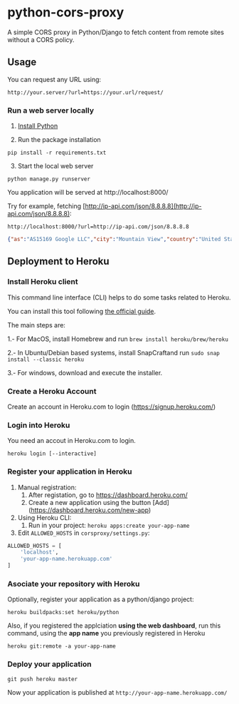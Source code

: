 # python-cors-proxy

A simple CORS proxy in Python/Django to fetch content from remote sites without a CORS policy. 


## Usage


You can request any URL using:

`http://your.server/?url=https://your.url/request/`

### Run a web server locally

1. [Install Python](https://developerhowto.com/2018/10/31/install-python-and-web-development-tools/)

2. Run the package installation

`pip install -r requirements.txt`

3. Start the local web server

`python manage.py runserver`

You application will be served at http://localhost:8000/

Try for example, fetching [http://ip-api.com/json/8.8.8.8](http://ip-api.com/json/8.8.8.8):

`http://localhost:8000/?url=http://ip-api.com/json/8.8.8.8`


```json
{"as":"AS15169 Google LLC","city":"Mountain View","country":"United States","countryCode":"US","isp":"Level 3 Communications","lat":37.4229,"lon":-122.085,"org":"Google Inc.","query":"8.8.8.8","region":"CA","regionName":"California","status":"success","timezone":"America/Los_Angeles","zip":"94043"}
```

## Deployment to Heroku

### Install Heroku client

This command line interface (CLI) helps to do some tasks related to Heroku. 

You can install this tool following [the official guide](https://devcenter.heroku.com/articles/heroku-cli#download-and-install). 

The main steps are:

1.- For MacOS, install Homebrew and run
`brew install heroku/brew/heroku`

2.- In Ubuntu/Debian based systems, install SnapCraftand run
`sudo snap install --classic heroku`

3.- For windows, download and execute the installer.

### Create a Heroku Account 

Create an account in Heroku.com to login (https://signup.heroku.com/)


### Login into Heroku

You need an accout in Heroku.com to login.

`heroku login [--interactive]`

### Register your application in Heroku

1. Manual registration:
    1. After registation, go to https://dashboard.heroku.com/
    2. Create a new application using the button [Add] (https://dashboard.heroku.com/new-app)
2. Using Heroku CLI:
    1. Run in your project:
    `heroku apps:create your-app-name`
3. Edit `ALLOWED_HOSTS` in `corsproxy/settings.py`: 
    
```python
ALLOWED_HOSTS = [
    'localhost',
    'your-app-name.herokuapp.com'
]
```

### Asociate your repository with Heroku

Optionally, register your application as a python/django project:

`heroku buildpacks:set heroku/python`

Also, if you registered the applciation **using the web dashboard**, run this command, using the **app name** you previously registered in Heroku

`heroku git:remote -a your-app-name`

### Deploy your application

`git push heroku master`


Now your application is published at `http://your-app-name.herokuapp.com/`

